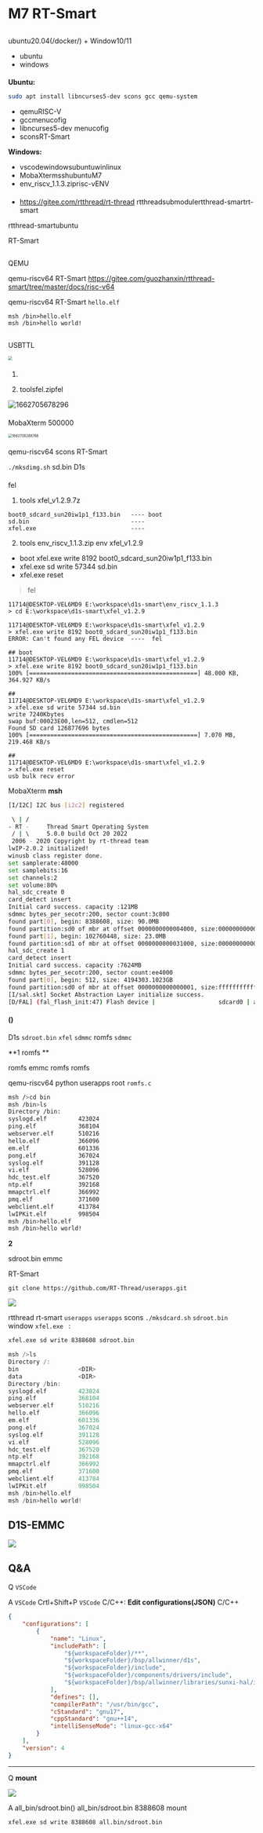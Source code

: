 # M7 RT-Smart

## 

#### 

 ubuntu20.04(/docker/) + Window10/11

- ubuntu
- windows

#### 

**Ubuntu:**

```bash
sudo apt install libncurses5-dev scons gcc qemu-system
```

- qemuRISC-V
- gccmenucofig
- libncurses5-dev menucofig
- sconsRT-Smart

**Windows:**

- vscodewindowsubuntuwinlinux
- MobaXtermsshubuntuM7
- env_riscv_1.1.3.ziprisc-vENV

#### 

- https://gitee.com/rtthread/rt-thread rtthreadsubmodulertthread-smartrt-smart

rtthread-smartubuntu

RT-Smart

## 

QEMU

 qemu-riscv64  RT-Smart https://gitee.com/guozhanxin/rtthread-smart/tree/master/docs/risc-v64

 qemu-riscv64 RT-Smart `hello.elf` 

```
msh /bin>hello.elf
msh /bin>hello world!
```

## 

#### 

USBTTL

<img src="figures/board.png" style="zoom:50%;" />

#### 

1. 

2. toolsfel.zipfel

![1662705678296](figures/fel_driver.png)

#### 

 MobaXterm 500000

>  

<img src="figures/mobaxterm.png" alt="1662708288766" style="zoom: 50%;" />

#### 

 qemu-riscv64  scons  RT-Smart 

 `./mksdimg.sh` sd.bin D1s 

#### 

fel

1. tools xfel_v1.2.9.7z 

```shell
boot0_sdcard_sun20iw1p1_f133.bin   ---- boot
sd.bin                             ---- 
xfel.exe                           ---- 
```

2. tools env_riscv_1.1.3.zip env xfel_v1.2.9 

- boot xfel.exe write 8192 boot0_sdcard_sun20iw1p1_f133.bin
-  xfel.exe sd write 57344 sd.bin
-  xfel.exe reset

>  fel



```shell
11714@DESKTOP-VEL6MD9 E:\workspace\d1s-smart\env_riscv_1.1.3
> cd E:\workspace\d1s-smart\xfel_v1.2.9

11714@DESKTOP-VEL6MD9 E:\workspace\d1s-smart\xfel_v1.2.9
> xfel.exe write 8192 boot0_sdcard_sun20iw1p1_f133.bin
ERROR: Can't found any FEL device  ----  fel

## boot
11714@DESKTOP-VEL6MD9 E:\workspace\d1s-smart\xfel_v1.2.9
> xfel.exe write 8192 boot0_sdcard_sun20iw1p1_f133.bin
100% [================================================] 48.000 KB, 364.927 KB/s

## 
11714@DESKTOP-VEL6MD9 E:\workspace\d1s-smart\xfel_v1.2.9
> xfel.exe sd write 57344 sd.bin
write 7240Kbytes
swap buf:00023E00,len=512, cmdlen=512
Found SD card 126877696 bytes
100% [================================================] 7.070 MB, 219.468 KB/s

## 
11714@DESKTOP-VEL6MD9 E:\workspace\d1s-smart\xfel_v1.2.9
> xfel.exe reset
usb bulk recv error
```

 MobaXterm  **msh** 

```bash
[I/I2C] I2C bus [i2c2] registered

 \ | /
- RT -     Thread Smart Operating System
 / | \     5.0.0 build Oct 20 2022
 2006 - 2020 Copyright by rt-thread team
lwIP-2.0.2 initialized!
winusb class register done.
set samplerate:48000
set samplebits:16
set channels:2
set volume:80%
hal_sdc_create 0
card_detect insert
Initial card success. capacity :121MB
sdmmc bytes_per_secotr:200, sector count:3c800
found part[0], begin: 8388608, size: 90.0MB
found partition:sd0 of mbr at offset 0000000000004000, size:000000000002d000
found part[1], begin: 102760448, size: 23.0MB
found partition:sd1 of mbr at offset 0000000000031000, size:000000000000b800
hal_sdc_create 1
card_detect insert
Initial card success. capacity :7624MB
sdmmc bytes_per_secotr:200, sector count:ee4000
found part[0], begin: 512, size: 4194303.1023GB
found partition:sd0 of mbr at offset 0000000000000001, size:ffffffffffffffff
[I/sal.skt] Socket Abstraction Layer initialize success.
[D/FAL] (fal_flash_init:47) Flash device |                  sdcard0 | addr: 0x00000000 | len: 0x07900000 | blk_size: 0x00000200 |initialized finish.
```

#### ()

 D1s  `sdroot.bin`  `xfel`  `sdmmc`  romfs  `sdmmc` 

**1 romfs **

romfs  emmc  romfs  romfs 

 qemu-riscv64  python  userapps  root   `romfs.c` 

```bash
msh />cd bin
msh /bin>ls
Directory /bin:
syslogd.elf         423024
ping.elf            368104
webserver.elf       510216
hello.elf           366096
em.elf              601336
pong.elf            367024
syslog.elf          391128
vi.elf              528096
hdc_test.elf        367520
ntp.elf             392168
mmapctrl.elf        366992
pmq.elf             371600
webclient.elf       413784
lwIPKit.elf         998504
msh /bin>hello.elf
msh /bin>hello world!
```

**2**

sdroot.bin  emmc 

 RT-Smart 

```
git clone https://github.com/RT-Thread/userapps.git
```

![](figures\MQ1.png)

 rtthread rt-smart  `userapps`  `userapps`  scons  `./mksdcard.sh`  `sdroot.bin`  window  `xfel.exe `  :

```bash
xfel.exe sd write 8388608 sdroot.bin
```



```C
msh />ls
Directory /:
bin                 <DIR>
data                <DIR>
Directory /bin:
syslogd.elf         423024
ping.elf            368104
webserver.elf       510216
hello.elf           366096
em.elf              601336
pong.elf            367024
syslog.elf          391128
vi.elf              528096
hdc_test.elf        367520
ntp.elf             392168
mmapctrl.elf        366992
pmq.elf             371600
webclient.elf       413784
lwIPKit.elf         998504
msh /bin>hello.elf
msh /bin>hello world!
```

## D1S-EMMC 

![](figures/emmc_partition.png)

## Q&A

Q `VSCode` 

A `VSCode` Crtl+Shift+P  `VSCode`  C/C++: **Edit configurations(JSON)**  C/C++

```json
{
    "configurations": [
        {
            "name": "Linux",
            "includePath": [
                "${workspaceFolder}/**",
                "${workspaceFolder}/bsp/allwinner/d1s",
                "${workspaceFolder}/include",
                "${workspaceFolder}/components/drivers/include",
                "${workspaceFolder}/bsp/allwinner/libraries/sunxi-hal/include"
            ],
            "defines": [],
            "compilerPath": "/usr/bin/gcc",
            "cStandard": "gnu17",
            "cppStandard": "gnu++14",
            "intelliSenseMode": "linux-gcc-x64"
        }
    ],
    "version": 4
}
```

---

Q **mount** 

![](figures/mount.png)

A all_bin/sdroot.bin()  all_bin/sdroot.bin  8388608  mount 

```bash
xfel.exe sd write 8388608 all.bin/sdroot.bin
```
